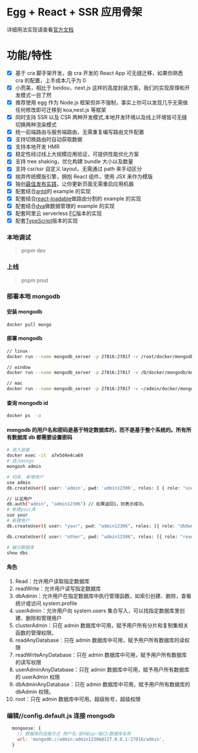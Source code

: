 # Egg + React + SSR 应用骨架

详细用法实现请查看[官方文档](http://doc.ssr-fc.com/)

# 功能/特性

- [x] 基于 cra 脚手架开发，由 cra 开发的 React App 可无缝迁移，如果你熟悉 cra 的配置，上手成本几乎为 0
- [x] 小而美，相比于 beidou，next.js 这样的高度封装方案，我们的实现原理和开发模式一目了然
- [x] 推荐使用 egg 作为 Node.js 框架但并不强制，事实上你可以发现几乎无需做任何修改即可迁移到 koa,nest.js 等框架
- [x] 同时支持 SSR 以及 CSR 两种开发模式,本地开发环境以及线上环境皆可无缝切换两种渲染模式
- [x] 统一前端路由与服务端路由，无需重复编写路由文件配置
- [x] 支持切换路由时自动获取数据
- [x] 支持本地开发 HMR
- [x] 稳定性经过线上大规模应用验证，可提供性能优化方案
- [x] 支持 tree shaking，优化构建 bundle 大小以及数量
- [x] 支持 csr/ssr 自定义 layout，无需通过 path 来手动区分
- [x] 抛弃传统模版引擎，拥抱 React 组件，使用 JSX 来作为模版
- [x] 独创[最佳发布实践](http://ykfe.surge.sh/guide/deploy.html)，让你更新页面无需重启应用机器
- [x] 配套结合[antd](https://github.com/ykfe/egg-react-ssr/tree/master/example/ssr-with-antd)的 example 的实现
- [x] 配套结合[react-loadable](https://github.com/ykfe/egg-react-ssr/tree/master/example/ssr-with-loadable)做路由分割的 example 的实现
- [x] 配套结合[dva](https://github.com/ykfe/egg-react-ssr/tree/master/example/ssr-with-dva)做数据管理的 example 的实现
- [x] 配套阿里云 serverless [FC](https://github.com/ykfe/ssr-with-fc)版本的实现
- [x] 配套[TypeScript](https://github.com/ykfe/egg-react-ssr/tree/dev/example/ssr-with-ts)版本的实现

### 本地调试

> pnpm dev

### 上线

> pnpm prod

### 部署本地 mongodb

#### 安装 mongodb

```
docker pull mongo
```

#### 部署 mongodb

```bash
// linux
docker run --name mongodb_server -p 27016:27017 -v /root/docker/mongodb/mongodb_server/configdb:/data/configdb/ -v /root/docker/mongodb/mongodb_server/db/:/data/db/ -d mongo --auth

// window
docker run --name mongodb_server -p 27016:27017 -v /D/docker/mongodb/mongodb_server/configdb:/data/configdb/ -v /D/docker/mongodb/mongodb_server/db/:/data/db/ -d mongo --auth

// mac
docker run --name mongodb_server -p 27016:27017 -v ~/admin/docker/mongodb/mongodb_server/configdb:/data/configdb/ -v ~/admin/docker/mongodb/mongodb_server/db/:/data/db/ -d mongo  --auth
```

#### 查询 mongodb id

```bash
docker ps  -a
```

#### mongodb 的用户名和密码是基于特定数据库的，而不是基于整个系统的。所有所有数据库 db 都需要设置密码

```bash
# 进入容器
docker exec -it  a7e5d4e4ca69
# 进入mongo
mongosh admin

# 切库, 新增用户
use admin
db.createUser({ user: 'admin', pwd: 'admin12306', roles: [ { role: "userAdminAnyDatabase", db: "admin" } ] })

// 认证用户
db.auth("admin", "admin12306") // 如果返回1，则表示成功。
# 新建your库
use your
# 新建用户
db.createUser({ user: "your", pwd: "admin12306", roles: [{ role: "dbOwner", db: "your" }] })

db.createUser({ user: "other", pwd: "admin12306", roles: [{ role: "readWrite", db: "your" }] })

# 展示数据库
show dbs

```

#### 角色

1. Read：允许用户读取指定数据库
2. readWrite：允许用户读写指定数据库
3. dbAdmin：允许用户在指定数据库中执行管理函数，如索引创建、删除，查看统计或访问 system.profile
4. userAdmin：允许用户向 system.users 集合写入，可以找指定数据库里创建、删除和管理用户
5. clusterAdmin：只在 admin 数据库中可用，赋予用户所有分片和复制集相关函数的管理权限。
6. readAnyDatabase：只在 admin 数据库中可用，赋予用户所有数据库的读权限
7. readWriteAnyDatabase：只在 admin 数据库中可用，赋予用户所有数据库的读写权限
8. userAdminAnyDatabase：只在 admin 数据库中可用，赋予用户所有数据库的 userAdmin 权限
9. dbAdminAnyDatabase：只在 admin 数据库中可用，赋予用户所有数据库的 dbAdmin 权限。
10. root：只在 admin 数据库中可用。超级账号，超级权限

### 编辑//config.default.js 连接 mongodb

```js
  mongoose: {
    // 数据库的连接方式 用户名:密码@ip:端口/数据库名称
    url: 'mongodb://admin:admin12306@127.0.0.1:27016/admin',
  }
```
